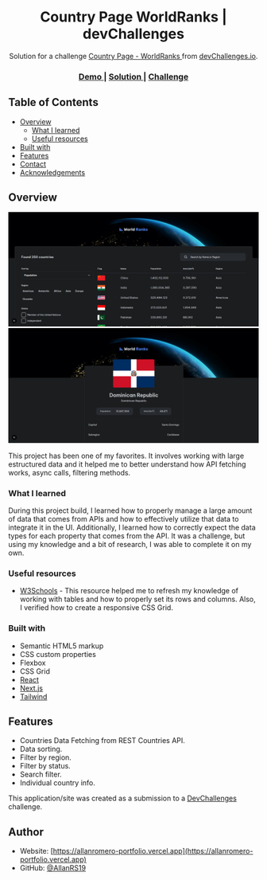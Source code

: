 <h1 align="center">Country Page WorldRanks | devChallenges</h1>

<div align="center">
   Solution for a challenge <a href="https://devchallenges.io/challenge/country-page" target="_blank">Country Page - WorldRanks
</a> from <a href="http://devchallenges.io" target="_blank">devChallenges.io</a>.
</div>

<div align="center">
  <h3>
    <a href="https://country-page-worldranks-flax.vercel.app/">
      Demo
    </a>
    <span> | </span>
    <a href="https://github.com/AllanRS19/country-page-worldranks">
      Solution
    </a>
    <span> | </span>
    <a href="https://devchallenges.io/challenge/country-page">
      Challenge
    </a>
  </h3>
</div>

## Table of Contents

- [Overview](#overview)
  - [What I learned](#what-i-learned)
  - [Useful resources](#useful-resources)
- [Built with](#built-with)
- [Features](#features)
- [Contact](#contact)
- [Acknowledgements](#acknowledgements)

## Overview

![screenshot_1](/public/screenshots/screenshot-1.png)
![screenshot_2](/public/screenshots/screenshot-2.png)

This project has been one of my favorites. It involves working with large estructured data and it helped me to better understand how API fetching works, async calls, filtering methods.

### What I learned

During this project build, I learned how to properly manage a large amount of data that comes from APIs and how to effectively utilize that data to integrate it in the UI. Additionally, I learned how to correctly expect the data types for each property that comes from the API. It was a challenge, but using my knowledge and a bit of research, I was able to complete it on my own.

### Useful resources


- [W3Schools](https://www.w3schools.com/) - This resource helped me to refresh my knowledge of working with tables and how to properly set its rows and columns. Also, I verified how to create a responsive CSS Grid.

### Built with

- Semantic HTML5 markup
- CSS custom properties
- Flexbox
- CSS Grid
- [React](https://reactjs.org/)
- [Next.js](https://nextjs.org/docs)
- [Tailwind](https://tailwindcss.com/)

## Features

- Countries Data Fetching from REST Countries API.
- Data sorting.
- Filter by region.
- Filter by status.
- Search filter.
- Individual country info.

This application/site was created as a submission to a [DevChallenges](https://devchallenges.io/challenges-dashboard) challenge.

## Author

- Website: [https://allanromero-portfolio.vercel.app](https://allanromero-portfolio.vercel.app)
- GitHub: [@AllanRS19](https://github.com/AllanRS19)